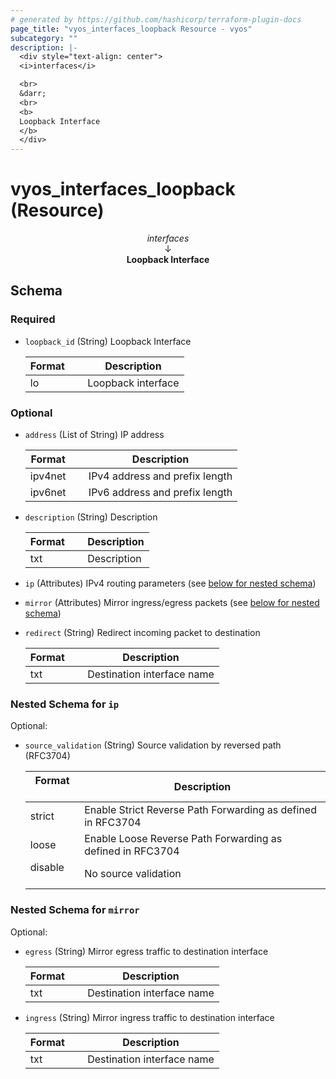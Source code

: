 ```yaml
---
# generated by https://github.com/hashicorp/terraform-plugin-docs
page_title: "vyos_interfaces_loopback Resource - vyos"
subcategory: ""
description: |-
  <div style="text-align: center">
  <i>interfaces</i>

  <br>
  &darr;
  <br>
  <b>
  Loopback Interface
  </b>
  </div>
---
```


# vyos_interfaces_loopback (Resource)

<div style="text-align: center">
<i>interfaces</i>

<br>
&darr;
<br>
<b>
Loopback Interface
</b>
</div>



<!-- schema generated by tfplugindocs -->
## Schema

### Required

- `loopback_id` (String) Loopback Interface

    |  Format &emsp; | Description  |
    |----------|---------------|
    |  lo  &emsp; |  Loopback interface  |

### Optional

- `address` (List of String) IP address

    |  Format &emsp; | Description  |
    |----------|---------------|
    |  ipv4net  &emsp; |  IPv4 address and prefix length  |
    |  ipv6net  &emsp; |  IPv6 address and prefix length  |
- `description` (String) Description

    |  Format &emsp; | Description  |
    |----------|---------------|
    |  txt  &emsp; |  Description  |
- `ip` (Attributes) IPv4 routing parameters (see [below for nested schema](#nestedatt--ip))
- `mirror` (Attributes) Mirror ingress/egress packets (see [below for nested schema](#nestedatt--mirror))
- `redirect` (String) Redirect incoming packet to destination

    |  Format &emsp; | Description  |
    |----------|---------------|
    |  txt  &emsp; |  Destination interface name  |

<a id="nestedatt--ip"></a>
### Nested Schema for `ip`

Optional:

- `source_validation` (String) Source validation by reversed path (RFC3704)

    |  Format &emsp; | Description  |
    |----------|---------------|
    |  strict  &emsp; |  Enable Strict Reverse Path Forwarding as defined in RFC3704  |
    |  loose  &emsp; |  Enable Loose Reverse Path Forwarding as defined in RFC3704  |
    |  disable  &emsp; |  No source validation  |


<a id="nestedatt--mirror"></a>
### Nested Schema for `mirror`

Optional:

- `egress` (String) Mirror egress traffic to destination interface

    |  Format &emsp; | Description  |
    |----------|---------------|
    |  txt  &emsp; |  Destination interface name  |
- `ingress` (String) Mirror ingress traffic to destination interface

    |  Format &emsp; | Description  |
    |----------|---------------|
    |  txt  &emsp; |  Destination interface name  |
